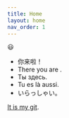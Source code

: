 ```yaml
---
title: Home
layout: home
nav_order: 1
---
```

😃
- 你来啦！
- There you are .
- Ты здесь.
- Tu es là aussi.
- いらっしゃい。

[It is my git](https://github.com/deipss).



